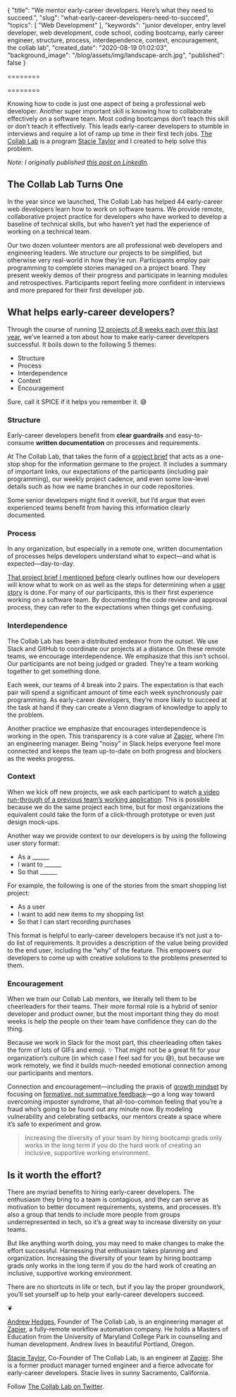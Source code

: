 { "title": "We mentor early-career developers. Here’s what they need to succeed.", "slug": "what-early-career-developers-need-to-succeed", "topics": [ "Web Development" ], "keywords": "junior developer, entry level developer, web development, code school, coding bootcamp, early career engineer, structure, process, interdependence, context, encouragement, the collab lab", "created_date": "2020-08-19 01:02:03", "background_image": "/blog/assets/img/landscape-arch.jpg", "published": false }

========

========

Knowing how to code is just one aspect of being a professional web developer. Another super important skill is knowing how to collaborate effectively on a software team. Most coding bootcamps don’t teach this skill or don’t teach it effectively. This leads early-career developers to stumble in interviews and require a lot of ramp up time in their first tech jobs. [The Collab Lab](https://the-collab-lab.codes/) is a program [Stacie Taylor](https://www.linkedin.com/in/stacietaylorcima/) and I created to help solve this problem.

_Note: I originally published [this post on LinkedIn](https://www.linkedin.com/pulse/we-mentor-early-career-developers-heres-what-need-succeed-hedges/)._

## The Collab Lab Turns One

In the year since we launched, The Collab Lab has helped 44 early-career web developers learn how to work on software teams. We provide remote, collaborative project practice for developers who have worked to develop a baseline of technical skills, but who haven’t yet had the experience of working on a technical team.

Our two dozen volunteer mentors are all professional web developers and engineering leaders. We structure our projects to be simplified, but otherwise very real-world in how they’re run. Participants employ pair programming to complete stories managed on a project board. They present weekly demos of their progress and participate in learning modules and retrospectives. Participants report feeling more confident in interviews and more prepared for their first developer job.

## What helps early-career developers?

Through the course of running [12 projects of 8 weeks each over this last year](https://dev.to/the-collab-lab), we’ve learned a ton about how to make early-career developers successful. It boils down to the following 5 themes:

- Structure
- Process
- Interdependence
- Context
- Encouragement

Sure, call it SPICE if it helps you remember it. 😅

### Structure

Early-career developers benefit from **clear guardrails** and easy-to-consume **written documentation** on processes and requirements.

At The Collab Lab, that takes the form of a [project brief](https://github.com/the-collab-lab/smart-shopping-list/blob/main/PROJECT-BRIEF.md) that acts as a one-stop shop for the information germane to the project. It includes a summary of important links, our expectations of the participants (including pair programming), our weekly project cadence, and even some low-level details such as how we name branches in our code repositories.

Some senior developers might find it overkill, but I’d argue that even experienced teams benefit from having this information clearly documented.

### Process

In any organization, but especially in a remote one, written documentation of processes helps developers understand what to expect—and what is expected—day-to-day.

[That project brief I mentioned before](https://github.com/the-collab-lab/smart-shopping-list/blob/main/PROJECT-BRIEF.md) clearly outlines how our developers will know what to work on as well as the steps for determining when a [user story](https://www.mountaingoatsoftware.com/agile/user-stories) is done. For many of our participants, this is their first experience working on a software team. By documenting the code review and approval process, they can refer to the expectations when things get confusing.

### Interdependence

The Collab Lab has been a distributed endeavor from the outset. We use Slack and GitHub to coordinate our projects at a distance. On these remote teams, we encourage interdependence. We emphasize that this isn’t school. Our participants are not being judged or graded. They’re a team working together to get something done.

Each week, our teams of 4 break into 2 pairs. The expectation is that each pair will spend a significant amount of time each week synchronously pair programming. As early-career developers, they’re more likely to succeed at the task at hand if they can create a Venn diagram of knowledge to apply to the problem.

Another practice we emphasize that encourages interdependence is working in the open. This transparency is a core value at [Zapier](https://zapier.com/), where I’m an engineering manager. Being “noisy” in Slack helps everyone feel more connected and keeps the team up-to-date on both progress and blockers as the weeks progress.

### Context

When we kick off new projects, we ask each participant to watch [a video run-through of a previous team’s working application](https://youtu.be/uWgkwY_VBPo). This is possible because we do the same project each time, but for most organizations the equivalent could take the form of a click-through prototype or even just design mock-ups.

Another way we provide context to our developers is by using the following user story format:

- As a ______
- I want to ______
- So that ______

For example, the following is one of the stories from the smart shopping list project:

- As a user
- I want to add new items to my shopping list
- So that I can start recording purchases

This format is helpful to early-career developers because it’s not just a to-do list of requirements. It provides a description of the value being provided to the end user, including the “why” of the feature. This empowers our developers to come up with creative solutions to the problems presented to them.

### Encouragement

When we train our Collab Lab mentors, we literally tell them to be cheerleaders for their teams. Their more formal role is a hybrid of senior developer and product owner, but the most important thing they do most weeks is help the people on their team have confidence they can do the thing.

Because we work in Slack for the most part, this cheerleading often takes the form of lots of GIFs and emoji. ✨ That might not be a great fit for your organization’s culture (in which case I feel sad for you 😅), but because we work remotely, we find it builds much-needed emotional connection among our participants and mentors.

Connection and encouragement—including the praxis of [growth mindset](https://www.forbes.com/sites/carolinecastrillon/2019/07/09/why-a-growth-mindset-is-essential-for-career-success/) by focusing on [formative, not summative feedback](https://sites.tufts.edu/teaching/assessment/assessment-approaches/formative-and-summative-feedback/)—go a long way toward overcoming imposter syndrome, that all-too-common feeling that you’re a fraud who’s going to be found out any minute now. By modeling vulnerability and celebrating setbacks, our mentors create a space where it’s safe to experiment and grow.

> Increasing the diversity of your team by hiring bootcamp grads only works in the long term if you do the hard work of creating an inclusive, supportive working environment.

## Is it worth the effort?

There are myriad benefits to hiring early-career developers. The enthusiasm they bring to a team is contagious, and they can serve as motivation to better document requirements, systems, and processes. It’s also a group that tends to include more people from groups underrepresented in tech, so it’s a great way to increase diversity on your teams.

But like anything worth doing, you may need to make changes to make the effort successful. Harnessing that enthusiasm takes planning and organization. Increasing the diversity of your team by hiring bootcamp grads only works in the long term if you do the hard work of creating an inclusive, supportive working environment.

There are no shortcuts in life or tech, but if you lay the proper groundwork, you’ll set yourself up to help your early-career developers succeed.

❦

[Andrew Hedges](https://www.linkedin.com/in/andrewhedges/), Founder of The Collab Lab, is an engineering manager at [Zapier](https://zapier.com/), a fully-remote workflow automation company. He holds a Masters of Education from the University of Maryland College Park in counseling and human development. Andrew lives in beautiful Portland, Oregon.

[Stacie Taylor](https://www.linkedin.com/in/stacietaylorcima/), Co-Founder of The Collab Lab, is an engineer at [Zapier](https://zapier.com/). She is a former product manager turned engineer and a fierce advocate for early-career developers. Stacie lives in sunny Sacramento, California.

Follow [The Collab Lab on Twitter](https://twitter.com/_collab_lab).
